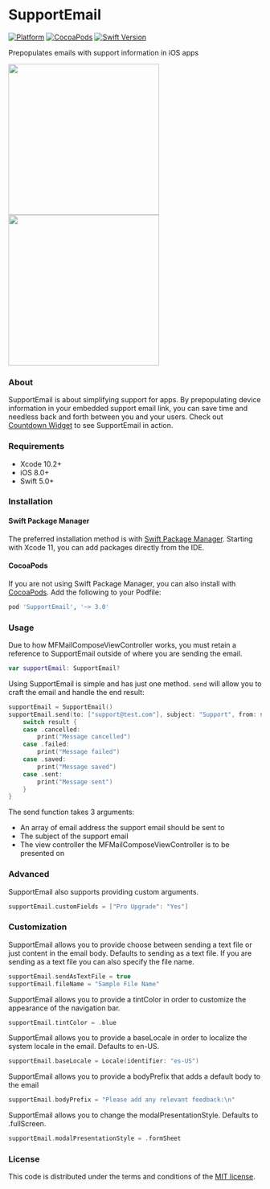 # SupportEmail
[![Platform](https://img.shields.io/badge/platform-iOS-blue.svg?style=flat)](https://img.shields.io/badge/platform-iOS-blue.svg?style=flat) [![CocoaPods](https://img.shields.io/cocoapods/v/SupportEmail.svg?style=flat)](https://cocoapods.org/pods/SupportEmail) [![Swift Version](https://img.shields.io/badge/Swift-5.0+-F16D39.svg?style=flat)](https://developer.apple.com/swift)

Prepopulates emails with support information in iOS apps

<p float="left">
    <img src="/ScreenshotAsText.png" width="300" />
    <img src="/ScreenshotAsFile.png" width="300" />
</p>

### About
SupportEmail is about simplifying support for apps. By prepopulating device information in your embedded support email link, you can save time and needless back and forth between you and your users. Check out [Countdown Widget](https://itunes.apple.com/us/app/countdown-widget-keep-track/id917514700?mt=8) to see SupportEmail in action.

### Requirements
- Xcode 10.2+
- iOS 8.0+
- Swift 5.0+

### Installation

#### Swift Package Manager

The preferred installation method is with [Swift Package Manager](https://github.com/apple/swift-package-manager). Starting with Xcode 11, you can add packages directly from the IDE.

#### CocoaPods

If you are not using Swift Package Manager, you can also install with [CocoaPods](https://cocoapods.org). Add the following to your Podfile:
```ruby
pod 'SupportEmail', '~> 3.0'
```

### Usage
Due to how MFMailComposeViewController works, you must retain a reference to SupportEmail outside of where you are sending the email.
```swift
var supportEmail: SupportEmail?
```

Using SupportEmail is simple and has just one method. `send` will allow you to craft the email and handle the end result:
```swift
supportEmail = SupportEmail()
supportEmail.send(to: ["support@test.com"], subject: "Support", from: self) { result, error in
    switch result {
    case .cancelled:
        print("Message cancelled")
    case .failed:
        print("Message failed")
    case .saved:
        print("Message saved")
    case .sent:
        print("Message sent")
    }
}
```

The send function takes 3 arguments:
- An array of email address the support email should be sent to
- The subject of the support email
- The view controller the MFMailComposeViewController is to be presented on

### Advanced
SupportEmail also supports providing custom arguments.
```swift
supportEmail.customFields = ["Pro Upgrade": "Yes"]
```

### Customization
SupportEmail allows you to provide choose between sending a text file or just content in the email body. Defaults to sending as a text file. If you are sending as a text file you can also specify the file name.
```swift
supportEmail.sendAsTextFile = true
supportEmail.fileName = "Sample File Name"
```

SupportEmail allows you to provide a tintColor in order to customize the appearance of the navigation bar.
```swift
supportEmail.tintColor = .blue
```

SupportEmail allows you to provide a baseLocale in order to localize the system locale in the email. Defaults to en-US.
```swift
supportEmail.baseLocale = Locale(identifier: "es-US")
```

SupportEmail allows you to provide a bodyPrefix that adds a default body to the email
```swift
supportEmail.bodyPrefix = "Please add any relevant feedback:\n"
```

SupportEmail allows you to change the modalPresentationStyle. Defaults to .fullScreen.
```swift
supportEmail.modalPresentationStyle = .formSheet
```

### License

This code is distributed under the terms and conditions of the [MIT license](LICENSE).
